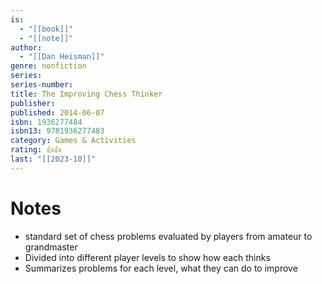```yaml
---
is:
  - "[[book]]"
  - "[[note]]"
author:
  - "[[Dan Heisman]]"
genre: nonfiction
series: 
series-number: 
title: The Improving Chess Thinker
publisher: 
published: 2014-06-07
isbn: 1936277484
isbn13: 9781936277483
category: Games & Activities
rating: 👍👍
last: "[[2023-10]]"
---
```

# Notes
- standard set of chess problems evaluated by players from amateur to grandmaster
- Divided into different player levels to show how each thinks
- Summarizes problems for each level, what they can do to improve
